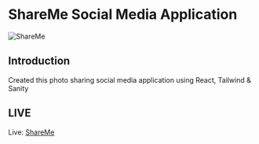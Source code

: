 # ShareMe Social Media Application

![ShareMe](https://i.ibb.co/sWrsQ9Z/SHAREME.jpg)

## Introduction

Created this photo sharing social media application using React, Tailwind & Sanity

## LIVE

Live: [ShareMe](https://shareme-33.netlify.app/)
